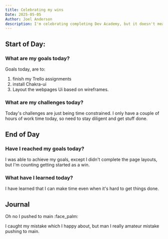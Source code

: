 ```yaml
---
title: Celebrating my wins
Date: 2025-05-05
Author: Joel Anderson
description: I'm celebrating completing Dev Academy, but it doesn't mean the work is over. Just remembering it's a marathon and not a sprint
---
```


## Start of Day:

### What are my goals today?
Goals today, are to:
1. finish my Trello assignments
2. install Chakra-ui
3. Layout the webpages Ui based on wireframes.

### What are my challenges today?
Today's challenges are just being time constrained. I only have a couple of hours of work time today, so need to stay diligent and get stuff done.

## End of Day

### Have I reached my goals today?
I was able to achieve my goals, except I didn't complete the page layouts, but I'm counting getting started as a win.

### What have I learned today?
I have learned that I can make time even when it's hard to get things done.

## Journal
Oh no I pushed to main :face_palm:

I caught my mistake which I happy about, but man I really amateur mistake pushing to main.
